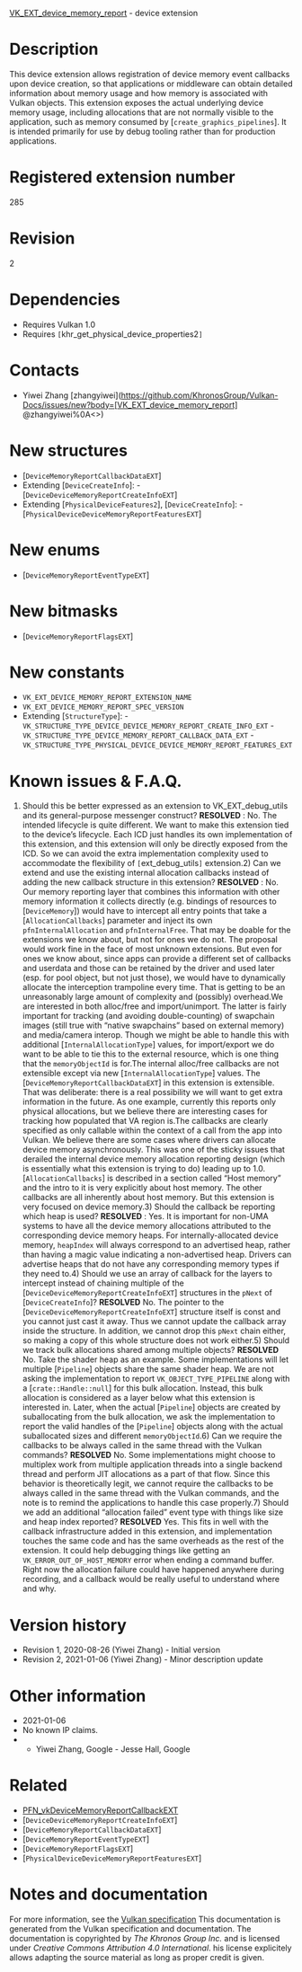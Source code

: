 [VK_EXT_device_memory_report](https://www.khronos.org/registry/vulkan/specs/1.3-extensions/man/html/VK_EXT_device_memory_report.html) - device extension

# Description
This device extension allows registration of device memory event callbacks
upon device creation, so that applications or middleware can obtain detailed
information about memory usage and how memory is associated with Vulkan
objects.
This extension exposes the actual underlying device memory usage, including
allocations that are not normally visible to the application, such as memory
consumed by [`create_graphics_pipelines`].
It is intended primarily for use by debug tooling rather than for production
applications.

# Registered extension number
285

# Revision
2

# Dependencies
- Requires Vulkan 1.0
- Requires `[`khr_get_physical_device_properties2`]`

# Contacts
- Yiwei Zhang [zhangyiwei](https://github.com/KhronosGroup/Vulkan-Docs/issues/new?body=[VK_EXT_device_memory_report] @zhangyiwei%0A<<Here describe the issue or question you have about the VK_EXT_device_memory_report extension>>)

# New structures
- [`DeviceMemoryReportCallbackDataEXT`]
- Extending [`DeviceCreateInfo`]:  - [`DeviceDeviceMemoryReportCreateInfoEXT`] 
- Extending [`PhysicalDeviceFeatures2`], [`DeviceCreateInfo`]:  - [`PhysicalDeviceDeviceMemoryReportFeaturesEXT`]

# New enums
- [`DeviceMemoryReportEventTypeEXT`]

# New bitmasks
- [`DeviceMemoryReportFlagsEXT`]

# New constants
- `VK_EXT_DEVICE_MEMORY_REPORT_EXTENSION_NAME`
- `VK_EXT_DEVICE_MEMORY_REPORT_SPEC_VERSION`
- Extending [`StructureType`]:  - `VK_STRUCTURE_TYPE_DEVICE_DEVICE_MEMORY_REPORT_CREATE_INFO_EXT`  - `VK_STRUCTURE_TYPE_DEVICE_MEMORY_REPORT_CALLBACK_DATA_EXT`  - `VK_STRUCTURE_TYPE_PHYSICAL_DEVICE_DEVICE_MEMORY_REPORT_FEATURES_EXT`

# Known issues & F.A.Q.
1) Should this be better expressed as an extension to VK_EXT_debug_utils and
its general-purpose messenger construct? **RESOLVED** : No.
The intended lifecycle is quite different.
We want to make this extension tied to the device’s lifecycle.
Each ICD just handles its own implementation of this extension, and this
extension will only be directly exposed from the ICD.
So we can avoid the extra implementation complexity used to accommodate the
flexibility of `[`ext_debug_utils`]` extension.2) Can we extend and use the existing internal allocation callbacks instead
of adding the new callback structure in this extension? **RESOLVED** : No.
Our memory reporting layer that combines this information with other memory
information it collects directly (e.g. bindings of resources to
[`DeviceMemory`]) would have to intercept all entry points that take a
[`AllocationCallbacks`] parameter and inject its own
`pfnInternalAllocation` and `pfnInternalFree`.
That may be doable for the extensions we know about, but not for ones we do
not.
The proposal would work fine in the face of most unknown extensions.
But even for ones we know about, since apps can provide a different set of
callbacks and userdata and those can be retained by the driver and used
later (esp.
for pool object, but not just those), we would have to dynamically allocate
the interception trampoline every time.
That is getting to be an unreasonably large amount of complexity and
(possibly) overhead.We are interested in both alloc/free and import/unimport.
The latter is fairly important for tracking (and avoiding double-counting)
of swapchain images (still true with “native swapchains” based on external
memory) and media/camera interop.
Though we might be able to handle this with additional
[`InternalAllocationType`] values, for import/export we do want to be
able to tie this to the external resource, which is one thing that the
`memoryObjectId` is for.The internal alloc/free callbacks are not extensible except via new
[`InternalAllocationType`] values.
The [`DeviceMemoryReportCallbackDataEXT`] in this extension is
extensible.
That was deliberate: there is a real possibility we will want to get extra
information in the future.
As one example, currently this reports only physical allocations, but we
believe there are interesting cases for tracking how populated that VA
region is.The callbacks are clearly specified as only callable within the context of a
call from the app into Vulkan.
We believe there are some cases where drivers can allocate device memory
asynchronously.
This was one of the sticky issues that derailed the internal device memory
allocation reporting design (which is essentially what this extension is
trying to do) leading up to 1.0.[`AllocationCallbacks`] is described in a section called “Host memory”
and the intro to it is very explicitly about host memory.
The other callbacks are all inherently about host memory.
But this extension is very focused on device memory.3) Should the callback be reporting which heap is used? **RESOLVED** : Yes.
It is important for non-UMA systems to have all the device memory
allocations attributed to the corresponding device memory heaps.
For internally-allocated device memory, `heapIndex` will always
correspond to an advertised heap, rather than having a magic value
indicating a non-advertised heap.
Drivers can advertise heaps that do not have any corresponding memory types
if they need to.4) Should we use an array of callback for the layers to intercept instead of
chaining multiple of the [`DeviceDeviceMemoryReportCreateInfoEXT`]
structures in the `pNext` of [`DeviceCreateInfo`]? **RESOLVED**  No.
The pointer to the [`DeviceDeviceMemoryReportCreateInfoEXT`] structure
itself is const and you cannot just cast it away.
Thus we cannot update the callback array inside the structure.
In addition, we cannot drop this `pNext` chain either, so making a copy
of this whole structure does not work either.5) Should we track bulk allocations shared among multiple objects? **RESOLVED**  No.
Take the shader heap as an example.
Some implementations will let multiple [`Pipeline`] objects share the
same shader heap.
We are not asking the implementation to report `VK_OBJECT_TYPE_PIPELINE`
along with a [`crate::Handle::null`] for this bulk allocation.
Instead, this bulk allocation is considered as a layer below what this
extension is interested in.
Later, when the actual [`Pipeline`] objects are created by suballocating
from the bulk allocation, we ask the implementation to report the valid
handles of the [`Pipeline`] objects along with the actual suballocated
sizes and different `memoryObjectId`.6) Can we require the callbacks to be always called in the same thread with
the Vulkan commands? **RESOLVED**  No.
Some implementations might choose to multiplex work from multiple
application threads into a single backend thread and perform JIT allocations
as a part of that flow.
Since this behavior is theoretically legit, we cannot require the callbacks
to be always called in the same thread with the Vulkan commands, and the
note is to remind the applications to handle this case properly.7) Should we add an additional “allocation failed” event type with things
like size and heap index reported? **RESOLVED**  Yes.
This fits in well with the callback infrastructure added in this extension,
and implementation touches the same code and has the same overheads as the
rest of the extension.
It could help debugging things like getting an
`VK_ERROR_OUT_OF_HOST_MEMORY` error when ending a command buffer.
Right now the allocation failure could have happened anywhere during
recording, and a callback would be really useful to understand where and
why.

# Version history
- Revision 1, 2020-08-26 (Yiwei Zhang)  - Initial version 
- Revision 2, 2021-01-06 (Yiwei Zhang)  - Minor description update

# Other information
* 2021-01-06
* No known IP claims.
*   - Yiwei Zhang, Google  - Jesse Hall, Google

# Related
- [PFN_vkDeviceMemoryReportCallbackEXT]()
- [`DeviceDeviceMemoryReportCreateInfoEXT`]
- [`DeviceMemoryReportCallbackDataEXT`]
- [`DeviceMemoryReportEventTypeEXT`]
- [`DeviceMemoryReportFlagsEXT`]
- [`PhysicalDeviceDeviceMemoryReportFeaturesEXT`]

# Notes and documentation
For more information, see the [Vulkan specification](https://www.khronos.org/registry/vulkan/specs/1.3-extensions/html/vkspec.html)
This documentation is generated from the Vulkan specification and documentation.
The documentation is copyrighted by *The Khronos Group Inc.* and is licensed under *Creative Commons Attribution 4.0 International*.
his license explicitely allows adapting the source material as long as proper credit is given.
        